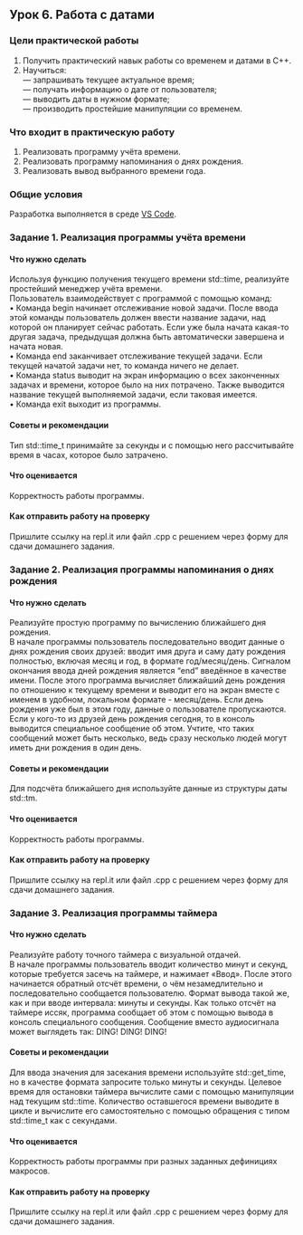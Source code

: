 ## Урок 6. Работа с датами

### Цели практической работы

1. Получить практический навык работы со временем и датами в C++.
2. Научиться:  
   — запрашивать текущее актуальное время;  
   — получать информацию о дате от пользователя;  
   — выводить даты в нужном формате;  
   — производить простейшие манипуляции со временем.

### Что входит в практическую работу

1. Реализовать программу учёта времени.
2. Реализовать программу напоминания о днях рождения.
3. Реализовать вывод выбранного времени года.

### Общие условия

Разработка выполняется в среде [VS Code](https://code.visualstudio.com/download).

### Задание 1. Реализация программы учёта времени

#### Что нужно сделать

Используя функцию получения текущего времени std::time, реализуйте простейший менеджер учёта времени.  
Пользователь взаимодействует с программой с помощью команд:  
• Команда begin начинает отслеживание новой задачи. После ввода этой команды пользователь должен ввести название задачи, над которой он планирует сейчас работать. Если уже была начата какая-то другая задача, предыдущая должна быть автоматически завершена и начата новая.  
• Команда end заканчивает отслеживание текущей задачи. Если текущей начатой задачи нет, то команда ничего не делает.  
• Команда status выводит на экран информацию о всех законченных задачах и времени, которое было на них потрачено. Также выводится название текущей выполняемой задачи, если таковая имеется.  
• Команда exit выходит из программы.

#### Советы и рекомендации

Тип std::time_t принимайте за секунды и с помощью него рассчитывайте время в часах, которое было затрачено.

#### Что оценивается

Корректность работы программы.

#### Как отправить работу на проверку

Пришлите ссылку на repl.it или файл .срр с решением через форму для сдачи домашнего задания.

### Задание 2. Реализация программы напоминания о днях рождения

#### Что нужно сделать

Реализуйте простую программу по вычислению ближайшего дня рождения.  
В начале программы пользователь последовательно вводит данные о днях рождения своих друзей: вводит имя друга и саму дату рождения полностью, включая месяц и год, в формате год/месяц/день. Сигналом окончания ввода дней рождения является “end” введённое в качестве имени.
После этого программа вычисляет ближайший день рождения по отношению к текущему времени и выводит его на экран вместе с именем в удобном, локальном формате - месяц/день. Если день рождения уже был в этом году, данные о пользователе пропускаются. Если у кого-то из друзей день рождения сегодня, то в консоль выводится специальное сообщение об этом. Учтите, что таких сообщений может быть несколько, ведь сразу несколько людей могут иметь дни рождения в один день.

#### Советы и рекомендации

Для подсчёта ближайшего дня используйте данные из структуры даты std::tm.

#### Что оценивается

Корректность работы программы.

#### Как отправить работу на проверку

Пришлите ссылку на repl.it или файл .срр с решением через форму для сдачи домашнего задания.

### Задание 3. Реализация программы таймера

#### Что нужно сделать

Реализуйте работу точного таймера с визуальной отдачей.  
В начале программы пользователь вводит количество минут и секунд, которые требуется засечь на таймере, и нажимает «Ввод».
После этого начинается обратный отсчёт времени, о чём незамедлительно и последовательно сообщается пользователю. Формат вывода такой же, как и при вводе интервала: минуты и секунды.
Как только отсчёт на таймере иссяк, программа сообщает об этом с помощью вывода в консоль специального сообщения. Сообщение вместо аудиосигнала может выглядеть так: DING! DING! DING!

#### Советы и рекомендации

Для ввода значения для засекания времени используйте std::get_time, но в качестве формата запросите только минуты и секунды. Целевое время для остановки таймера вычислите сами с помощью манипуляции над текущим std::time. Количество оставшегося времени выводите в цикле и вычислите его самостоятельно с помощью обращения с типом std::time_t как с секундами.

#### Что оценивается

Корректность работы программы при разных заданных дефинициях макросов.

#### Как отправить работу на проверку

Пришлите ссылку на repl.it или файл .срр с решением через форму для сдачи домашнего задания.
